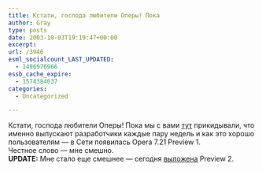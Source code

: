 ```yaml
---
title: Кстати, господа любители Оперы! Пока
author: Gray
type: posts
date: 2003-10-03T19:19:47+00:00
excerpt:
url: /3946
esml_socialcount_LAST_UPDATED:
  - 1496976966
essb_cache_expire:
  - 1574384037
categories:
  - Uncategorized

---
```








Кстати, господа любители Оперы! Пока мы с вами <a href="http://www.searchengines.ru/blog/archives/001941.html" target="_blank">тут</a> прикидывали, что именно выпускают разработчики каждые пару недель и как это хорошо пользователям &#8212; в Сети появилась Opera 7.21 Preview 1.  
Честное слово &#8212; мне смешно.  
**UPDATE:** Мне стало еще смешнее &#8212; сегодня <a href="http://my.opera.com/forums/showthread.php?s=&#038;threadid=32858" target="_blank">выложена</a> Preview 2.